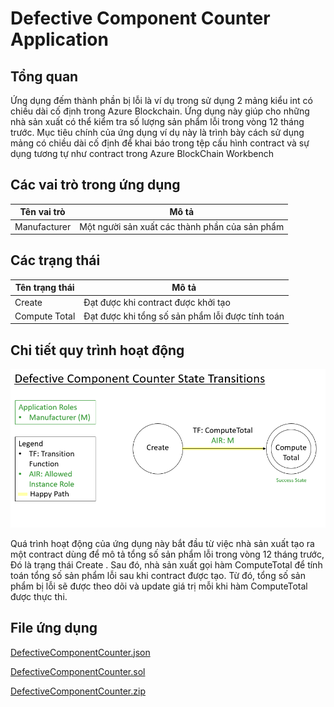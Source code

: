 # Defective Component Counter Application

## Tổng quan

Ứng dụng đếm thành phần bị lỗi là ví dụ trong sử dụng 2 mảng kiểu int có chiều dài cố định trong Azure Blockchain. Ứng dụng này giúp cho những nhà sản xuất có thể kiểm tra số lượng sản phẩm lỗi trong vòng 12 tháng trước.  Mục tiêu chính của ứng dụng ví dụ này  là  trình bày cách sử dụng mảng có chiều dài cố định để khai báo trong tệp cấu hình contract và sự dụng tương tự như contract trong Azure BlockChain Workbench

## Các vai trò trong ứng dụng

| Tên vai trò  | Mô tả                                          |
| ------------ | ---------------------------------------------- |
| Manufacturer | Một người sản xuất các thành phần của sản phẩm |

## Các trạng thái

| Tên trạng thái | Mô tả                                            |
| -------------- | ------------------------------------------------ |
| Create         | Đạt được khi contract được khởi tạo              |
| Compute Total  | Đạt được khi tổng số sản phẩm lỗi được tính toán |

## Chi tiết quy trình hoạt động

![DefectiveComponentCounter.PNG](https://raw.githubusercontent.com/Azure-Samples/blockchain/master/blockchain-workbench/application-and-smart-contract-samples/defective-component-counter/media/DefectiveComponentCounter.PNG)

Quá trình hoạt động của ứng dụng này bắt đầu từ việc nhà sản xuất tạo ra một contract dùng để mô tả tổng số sản phẩm lỗi trong vòng 12 tháng trước, Đó là trạng thái Create . Sau đó, nhà sản xuất gọi hàm ComputeTotal để tính toán tổng số sản phẩm lỗi sau khi contract được tạo. Từ đó,  tổng số sản phẩm bị lỗi sẽ được theo dõi và update giá trị mỗi khi hàm ComputeTotal được thực thi.

## File ứng dụng

[DefectiveComponentCounter.json](https://github.com/Azure-Samples/blockchain/blob/master/blockchain-workbench/application-and-smart-contract-samples/defective-component-counter/ethereum/DefectiveComponentCounter.json)

[DefectiveComponentCounter.sol](https://github.com/Azure-Samples/blockchain/blob/master/blockchain-workbench/application-and-smart-contract-samples/defective-component-counter/ethereum/DefectiveComponentCounter.sol)

[DefectiveComponentCounter.zip](https://github.com/Azure-Samples/blockchain/blob/master/blockchain-workbench/application-and-smart-contract-samples/defective-component-counter/ethereum/DefectiveComponentCounter.zip)
